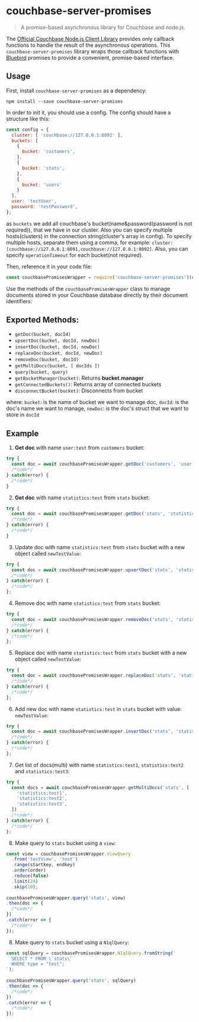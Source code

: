 # couchbase-server-promises

> A promise-based asynchronous library for Couchbase and node.js.

The [Official Couchbase Node.js Client Library](https://www.npmjs.com/package/couchbase) provides only callback functions to handle the result of the asynchronous operations. This `couchbase-server-promises` library wraps those callback functions with [Bluebird](https://www.npmjs.com/package/bluebird) promises to provide a convenient, promise-based interface.

## Usage

First, install `couchbase-server-promises` as a dependency:

```shell
npm install --save couchbase-server-promises
```

In order to init it, you should use a config. The config should have a structure like this:

```javascript
const config = {
  cluster: [ 'couchbase://127.0.0.1:8091' ],
  buckets: [
    {
      bucket: 'customers',
    },
    {
      bucket: 'stats',
    }, 
    {
      bucket: 'users'
    }
  ],
  user: 'testUser',
  password: 'testPassword',
};
```

as `buckets` we add all couchbase's bucket(name&password(password is not required)), that we have in our cluster. Also you can specify multiple hosts(clusters) in the connection string(cluster's array in config). To specify multiple hosts, separate them using a comma, for example: `cluster: [couchbase://127.0.0.1:8091,couchbase://127.0.0.1:8092]`. Also, you can specify `operationTimeout` for each bucket(not required).

Then, reference it in your code file:

```javascript
const couchbasePromisesWrapper = require('couchbase-server-promises')(config);
```

Use the methods of the `couchbasePromisesWrapper` class to manage documents stored in your Couchbase database directly by their document identifiers:

## Exported Methods:

- `getDoc(bucket, docId)`
- `upsertDoc(bucket, docId, newDoc)`
- `insertDoc(bucket, docId, newDoc)`
- `replaceDoc(bucket, docId, newDoc)`
- `removeDoc(bucket, docId)`
- `getMultiDocs(bucket, [ docIds ])`
- `query(bucket, query)`
- `getBucketManager(bucket)`: Returns **bucket.manager**
- `getConnectedBuckets()`: Returns array of connected buckets
- `disconnectBucket(bucket)`: Disconnects from bucket

where:
`bucket`: is the name of bucket we want to manage doc, 
`docId`: is the doc's name we want to manage,
`newDoc`: is the doc's struct that we want to store in `docId`

## Example

1) **Get doc** with name `user:test` from `customers` bucket:

```JavaScript
try {
  const doc = await couchbasePromisesWrapper.getDoc('customers', 'user:test');
  /*code*/
} catch(error) {
  /*code*/
}
```

2) **Get doc** with name `statistics:test` from `stats` bucket:

```JavaScript
try {
  const doc = await couchbasePromisesWrapper.getDoc('stats', 'statistics:test');
  /*code*/
} catch(error) {
  /*code*/
}
```

3) Update doc with name `statistics:test` from `stats` bucket with a new object called `newTestValue`:

```JavaScript
try {
  const doc = await couchbasePromisesWrapper.upsertDoc('stats', 'statistics:test', newTestValue)
  /*code*/
} catch(error) {
  /*code*/
};
```
4) Remove doc with name `statistics:test` from `stats` bucket:

```JavaScript
try {
  const doc = await couchbasePromisesWrapper.removeDoc('stats', 'statistics:test')
  /*code*/
} catch(error) {
  /*code*/
};
```

5) Replace doc with name `statistics:test` from `stats` bucket with a new object called `newTestValue`:

```JavaScript
try {
  const doc = await couchbasePromisesWrapper.replaceDoc('stats', 'statistics:test', newTestValue)
  /*code*/
} catch(error) {
  /*code*/
};
```

6) Add new doc with name `statistics:test` in `stats` bucket with value: `newTestValue`:

```JavaScript
try {
  const doc = await couchbasePromisesWrapper.insertDoc('stats', 'statistics:test', newTestValue)
  /*code*/
} catch(error) {
  /*code*/
};
```

7) Get list of docs(multi) with name `statistics:test1`, `statistics:test2` and `statistics:test3`:

```JavaScript
try {
  const docs = await couchbasePromisesWrapper.getMultiDocs('stats', [
    'statistics:test1',
    'statistics:test2',
    'statistics:test3',
  ])
  /*code*/
} catch(error) {
  /*code*/
};
```


8) Make query to `stats` bucket using a `view`:

```JavaScript
const view = couchbasePromisesWrapper.ViewQuery
  .from('testView', 'test')
  .range(startkey, endkey)
  .order(order)
  .reduce(false)
  .limit(24)
  .skip(10);
  
couchbasePromisesWrapper.query('stats', view)
.then(doc => {
  /*code*/
})
.catch(error => {
  /*code*/
});
```

8) Make query to `stats` bucket using a `N1qlQuery`:

```JavaScript
const sqlQuery = couchbasePromisesWrapper.N1qlQuery.fromString(`
  SELECT * FROM \`stats\`
  WHERE type = "test";
`);
  
couchbasePromisesWrapper.query('stats', sqlQuery)
.then(doc => {
  /*code*/
})
.catch(error => {
  /*code*/
});
```
